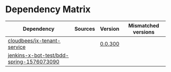 # Dependency Matrix

Dependency | Sources | Version | Mismatched versions
---------- | ------- | ------- | -------------------
[cloudbees/jx-tenant-service](https://github.com/cloudbees/jx-tenant-service) |  | [0.0.300](https://github.com/cloudbees/jx-tenant-service/releases/tag/v0.0.300) | 
[jenkins-x-bot-test/bdd-spring-1576073090](https://github.com/jenkins-x-bot-test/bdd-spring-1576073090.git) |  | []() | 
